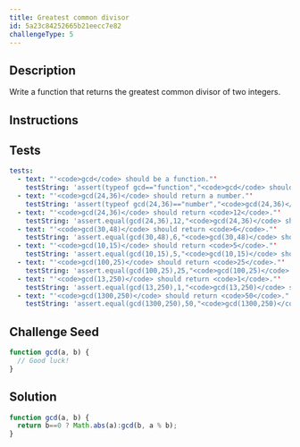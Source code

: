 ```yaml
---
title: Greatest common divisor
id: 5a23c84252665b21eecc7e82
challengeType: 5
---
```


## Description
<section id='description'>
Write a function that returns the greatest common divisor of two integers.
</section>

## Instructions
<section id='instructions'>

</section>

## Tests
<section id='tests'>

```yml
tests:
  - text: "'<code>gcd</code> should be a function."'
    testString: 'assert(typeof gcd=="function","<code>gcd</code> should be a function.");'
  - text: "'<code>gcd(24,36)</code> should return a number."'
    testString: 'assert(typeof gcd(24,36)=="number","<code>gcd(24,36)</code> should return a number.");'
  - text: "'<code>gcd(24,36)</code> should return <code>12</code>."'
    testString: 'assert.equal(gcd(24,36),12,"<code>gcd(24,36)</code> should return <code>12</code>.");'
  - text: "'<code>gcd(30,48)</code> should return <code>6</code>."'
    testString: 'assert.equal(gcd(30,48),6,"<code>gcd(30,48)</code> should return <code>6</code>.");'
  - text: "'<code>gcd(10,15)</code> should return <code>5</code>."'
    testString: 'assert.equal(gcd(10,15),5,"<code>gcd(10,15)</code> should return <code>5</code>.");'
  - text: "'<code>gcd(100,25)</code> should return <code>25</code>."'
    testString: 'assert.equal(gcd(100,25),25,"<code>gcd(100,25)</code> should return <code>25</code>.");'
  - text: "'<code>gcd(13,250)</code> should return <code>1</code>."'
    testString: 'assert.equal(gcd(13,250),1,"<code>gcd(13,250)</code> should return <code>1</code>.");'
  - text: "'<code>gcd(1300,250)</code> should return <code>50</code>."'
    testString: 'assert.equal(gcd(1300,250),50,"<code>gcd(1300,250)</code> should return <code>50</code>.");'

```

</section>

## Challenge Seed
<section id='challengeSeed'>

<div id='js-seed'>

```js
function gcd(a, b) {
  // Good luck!
}
```

</div>



</section>

## Solution
<section id='solution'>


```js
function gcd(a, b) {
  return b==0 ? Math.abs(a):gcd(b, a % b);
}

```

</section>

